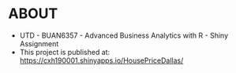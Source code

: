 # ABOUT

- UTD - BUAN6357 - Advanced Business Analytics with R - Shiny Assignment
- This project is published at:  
https://cxh190001.shinyapps.io/HousePriceDallas/
